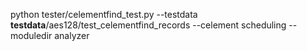 python tester/celementfind_test.py --testdata __testdata__/aes128/test_celementfind_records --celement scheduling --moduledir analyzer